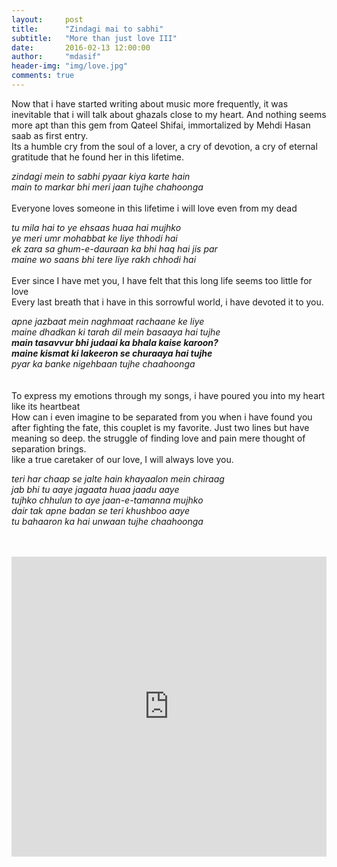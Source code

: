 ```yaml
---
layout:     post
title:      "Zindagi mai to sabhi"
subtitle:   "More than just love III"
date:       2016-02-13 12:00:00
author:     "mdasif"
header-img: "img/love.jpg"
comments: true
---
```


<p>
  Now that i have started writing about music more frequently, it was inevitable that i will talk about ghazals close to my heart. 
  And nothing seems more apt than this gem from Qateel Shifai, immortalized by Mehdi Hasan saab as first entry. <br/>
  Its a humble cry from the soul of a lover, a cry of devotion, a cry of eternal gratitude that he found her in this lifetime. 
</p>
<p>
<i>
zindagi mein to sabhi pyaar kiya karte hain<br/>
main to markar bhi meri jaan tujhe chahoonga<br/>
</i>
<br/>
Everyone loves someone in this lifetime 
i will love even from my dead
</p>

<p>
<i>
tu mila hai to ye ehsaas huaa hai mujhko<br/>
ye meri umr mohabbat ke liye thhodi hai<br/>
ek zara sa ghum-e-dauraan ka bhi haq hai jis par<br/>
maine wo saans bhi tere liye rakh chhodi hai<br/>
</i>
<br/>
Ever since I have met you, I have felt that this long life seems too little for love <br/>
Every last breath that i have in this sorrowful world, i have devoted it to you.
</p>

<p>
<i>
apne jazbaat mein naghmaat rachaane ke liye <br/>
maine dhadkan ki tarah dil mein basaaya hai tujhe<br/>
<b>main tasavvur bhi judaai ka bhala kaise karoon?<br/>
maine kismat ki lakeeron se churaaya hai tujhe<br/></b>
pyar ka banke nigehbaan tujhe chaahoonga<br/>
</i>
<br/>
<br/>
To express my emotions through my songs, i have poured you into my heart like its heartbeat<br/>
How can i even imagine to be separated from you when i have found you after fighting the fate, this couplet is my favorite. Just two lines but have meaning so deep. the struggle of finding love and pain mere thought of separation brings.<br/>
like a true caretaker of our love, I will always love you.  
</p>

<p>
<i>
teri har chaap se jalte hain khayaalon mein chiraag<br/>
jab bhi tu aaye jagaata huaa jaadu aaye<br/>
tujhko chhulun to aye jaan-e-tamanna mujhko<br/>
dair tak apne badan se teri khushboo aaye<br/>
tu bahaaron ka hai unwaan tujhe chaahoonga<br/>
</i>
<br/>
<br/>

</p>


<p/>
<iframe width="100%" height="480" src="https://www.youtube.com/embed/AfBS-8Fs5sI" frameborder="0" allowfullscreen></iframe>